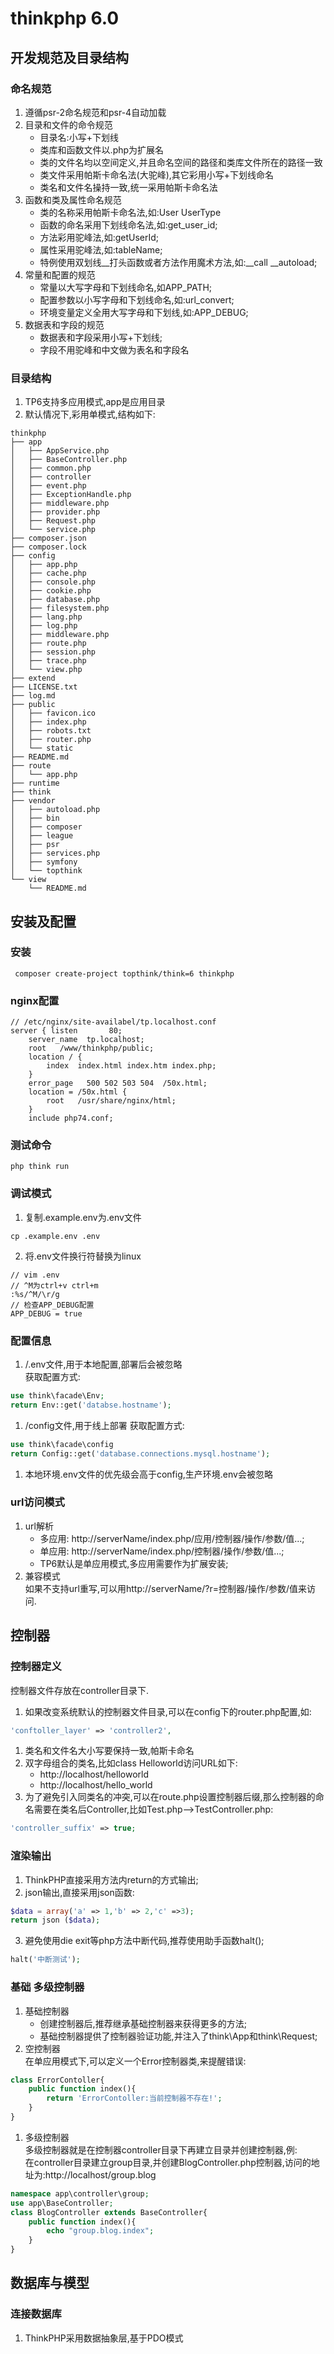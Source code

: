 # thinkphp 6.0



## 开发规范及目录结构
### 命名规范
1. 遵循psr-2命名规范和psr-4自动加载
1. 目录和文件的命令规范
    - 目录名:小写+下划线
    - 类库和函数文件以.php为扩展名
    - 类的文件名均以空间定义,并且命名空间的路径和类库文件所在的路径一致
    - 类文件采用帕斯卡命名法(大驼峰),其它彩用小写+下划线命名
    - 类名和文件名操持一致,统一采用帕斯卡命名法
1. 函数和类及属性命名规范
    - 类的名称采用帕斯卡命名法,如:User UserType
    - 函数的命名采用下划线命名法,如:get_user_id;
    - 方法彩用驼峰法,如:getUserId;
    - 属性采用驼峰法,如:tableName;
    - 特例使用双划线\_\_打头函数或者方法作用魔术方法,如:\_\_call \_\_autoload;
1. 常量和配置的规范
    - 常量以大写字母和下划线命名,如APP_PATH;
    - 配置参数以小写字母和下划线命名,如:url_convert;
    - 环境变量定义全用大写字母和下划线,如:APP_DEBUG;
1. 数据表和字段的规范
    - 数据表和字段采用小写+下划线;
    - 字段不用驼峰和中文做为表名和字段名

### 目录结构
1. TP6支持多应用模式,app是应用目录
1. 默认情况下,彩用单模式,结构如下:
```shell
thinkphp
├── app
│   ├── AppService.php
│   ├── BaseController.php
│   ├── common.php
│   ├── controller
│   ├── event.php
│   ├── ExceptionHandle.php
│   ├── middleware.php
│   ├── provider.php
│   ├── Request.php
│   └── service.php
├── composer.json
├── composer.lock
├── config
│   ├── app.php
│   ├── cache.php
│   ├── console.php
│   ├── cookie.php
│   ├── database.php
│   ├── filesystem.php
│   ├── lang.php
│   ├── log.php
│   ├── middleware.php
│   ├── route.php
│   ├── session.php
│   ├── trace.php
│   └── view.php
├── extend
├── LICENSE.txt
├── log.md
├── public
│   ├── favicon.ico
│   ├── index.php
│   ├── robots.txt
│   ├── router.php
│   └── static
├── README.md
├── route
│   └── app.php
├── runtime
├── think
├── vendor
│   ├── autoload.php
│   ├── bin
│   ├── composer
│   ├── league
│   ├── psr
│   ├── services.php
│   ├── symfony
│   └── topthink
└── view
    └── README.md
```

## 安装及配置
### 安装
```shell
 composer create-project topthink/think=6 thinkphp
```
### nginx配置
```vim
// /etc/nginx/site-availabel/tp.localhost.conf
server { listen       80;
	server_name  tp.localhost;
	root   /www/thinkphp/public;
	location / {
	    index  index.html index.htm index.php;
	}
	error_page   500 502 503 504  /50x.html;
	location = /50x.html {
	    root   /usr/share/nginx/html;
	}
	include php74.conf;
```

### 测试命令
```shell
php think run 
```
### 调试模式
1. 复制.example.env为.env文件
```shell
cp .example.env .env
```
2. 将.env文件换行符替换为linux
```vim
// vim .env
// ^M为ctrl+v ctrl+m
:%s/^M/\r/g 
// 检查APP_DEBUG配置
APP_DEBUG = true
```

### 配置信息
1. /.env文件,用于本地配置,部署后会被忽略    
获取配置方式:
```php
use think\facade\Env;
return Env::get('databse.hostname');
```
1. /config文件,用于线上部署
获取配置方式:
```php
use think\facade\config
return Config::get('database.connections.mysql.hostname');
```
1. 本地环境.env文件的优先级会高于config,生产环境.env会被忽略

### url访问模式
1. url解析
    - 多应用: http://serverName/index.php/应用/控制器/操作/参数/值...;
    - 单应用: http://serverName/index.php/控制器/操作/参数/值...;
    - TP6默认是单应用模式,多应用需要作为扩展安装;
1. 兼容模式    
如果不支持url重写,可以用http://serverName/?r=控制器/操作/参数/值来访问.


## 控制器
### 控制器定义
控制器文件存放在controller目录下.
1. 如果改变系统默认的控制器文件目录,可以在config下的router.php配置,如:
```php
'conftoller_layer' => 'controller2',
```
1. 类名和文件名大小写要保持一致,帕斯卡命名
1. 双字母组合的类名,比如class Helloworld访问URL如下:
    - http://localhost/helloworld
    - http://localhost/hello_world
1. 为了避免引入同类名的冲突,可以在route.php设置控制器后缀,那么控制器的命名需要在类名后Controller,比如Test.php-->TestController.php:
```php
'controller_suffix' => true;
```
### 渲染输出
1. ThinkPHP直接采用方法内return的方式输出;
2. json输出,直接采用json函数:
```php
$data = array('a' => 1,'b' => 2,'c' =>3);
return json ($data);
```
3. 避免使用die exit等php方法中断代码,推荐使用助手函数halt();
```php
halt('中断测试');
```
### 基础  多级控制器
1. 基础控制器
    - 创建控制器后,推荐继承基础控制器来获得更多的方法;
    - 基础控制器提供了控制器验证功能,并注入了think\App和think\Request;
1. 空控制器    
在单应用模式下,可以定义一个Error控制器类,来提醒错误:
```php
class ErrorContoller{
    public function index(){
        return 'ErrorContoller:当前控制器不存在!';
    }
}
```
1. 多级控制器    
多级控制器就是在控制器controller目录下再建立目录并创建控制器,例:    
在controller目录建立group目录,并创建BlogController.php控制器,访问的地址为:http://localhost/group.blog
```php
namespace app\controller\group;
use app\BaseController;
class BlogController extends BaseController{
    public function index(){
        echo "group.blog.index";
    }
}
```

## 数据库与模型
### 连接数据库
1. ThinkPHP采用数据抽象层,基于PDO模式

